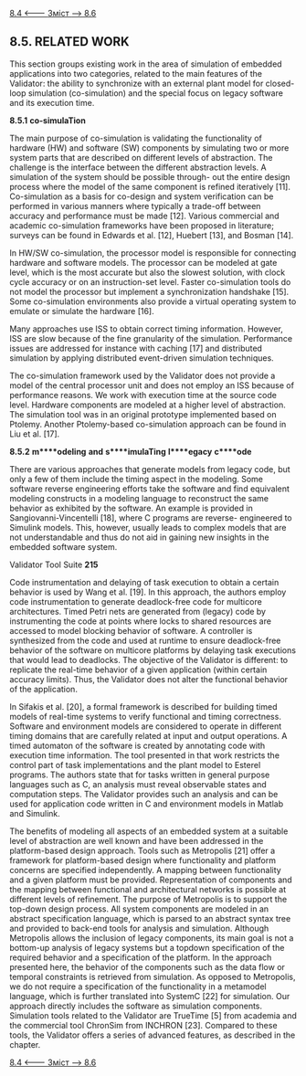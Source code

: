 [8.4 <--- ](8_4.md) [   Зміст   ](README.md) [--> 8.6](8_6.md)

## 8.5. RELATED WORK

This section groups existing work in the area of simulation of embedded applications into two categories, related to the main features of the Validator: the ability to synchronize with an external plant model for closed-loop simulation (co-simulation) and the special focus on legacy software and its execution time.

 

**8.5.1**            **c****o****-****s****imulaTion**

The main purpose of co-simulation is validating the functionality of hardware (HW) and software (SW) components by simulating two or more system parts that are described on different levels of abstraction. The challenge is the interface between the different abstraction levels. A simulation of the system should be possible through- out the entire design process where the model of the same component is refined iteratively [11]. Co-simulation as a basis for co-design and system verification can be performed in various manners where typically a trade-off between accuracy and performance must be made [12]. Various commercial and academic co-simulation frameworks have been proposed in literature; surveys can be found in Edwards et al. [12], Huebert [13], and Bosman [14].

In HW/SW co-simulation, the processor model is responsible for connecting hardware and software models. The processor can be modeled at gate level, which is the most accurate but also the slowest solution, with clock cycle accuracy or on an instruction-set level. Faster co-simulation tools do not model the processor but implement a synchronization handshake [15]. Some co-simulation environments also provide a virtual operating system to emulate or simulate the hardware [16].

Many approaches use ISS to obtain correct timing information. However, ISS are slow because of the fine granularity of the simulation. Performance issues are addressed for instance with caching [17] and distributed simulation by applying distributed event-driven simulation techniques.

The co-simulation framework used by the Validator does not provide a model of the central processor unit and does not employ an ISS because of performance reasons. We work with execution time at the source code level. Hardware components are modeled at a higher level of abstraction. The simulation tool was in an original prototype implemented based on Ptolemy. Another Ptolemy-based co-simulation approach can be found in Liu et al. [17].

 

**8.5.2**            **m****odeling** **and** **s****imulaTing** **l****egacy** **c****ode**

There are various approaches that generate models from legacy code, but only a few of them include the timing aspect in the modeling. Some software reverse engineering efforts take the software and find equivalent modeling constructs in a modeling language to reconstruct the same behavior as exhibited by the software. An example is provided in Sangiovanni-Vincentelli [18], where C programs are reverse- engineered to Simulink models. This, however, usually leads to complex models that are not understandable and thus do not aid in gaining new insights in the embedded software system.



Validator Tool Suite                                         **215**

 

Code instrumentation and delaying of task execution to obtain a certain behavior is used by Wang et al. [19]. In this approach, the authors employ code instrumentation to generate deadlock-free code for multicore architectures. Timed Petri nets are generated from (legacy) code by instrumenting the code at points where locks to shared resources are accessed to model blocking behavior of software. A controller is synthesized from the code and used at runtime to ensure deadlock-free behavior of the software on multicore platforms by delaying task executions that would lead to deadlocks. The objective of the Validator is different: to replicate the real-time behavior of a given application (within certain accuracy limits). Thus, the Validator does not alter the functional behavior of the application.

In Sifakis et al. [20], a formal framework is described for building timed models of real-time systems to verify functional and timing correctness. Software and environment models are considered to operate in different timing domains that are carefully related at input and output operations. A timed automaton of the software is created by annotating code with execution time information. The tool presented in that work restricts the control part of task implementations and the plant model to Esterel programs. The authors state that for tasks written in general purpose languages such as C, an analysis must reveal observable states and computation steps. The Validator provides such an analysis and can be used for application code written in C and environment models in Matlab and Simulink.

The benefits of modeling all aspects of an embedded system at a suitable level of abstraction are well known and have been addressed in the platform-based design approach. Tools such as Metropolis [21] offer a framework for platform-based design where functionality and platform concerns are specified independently. A mapping between functionality and a given platform must be provided. Representation of components and the mapping between functional and architectural networks is possible at different levels of refinement. The purpose of Metropolis is to support the top-down design process. All system components are modeled in an abstract specification language, which is parsed to an abstract syntax tree and provided to back-end tools for analysis and simulation. Although Metropolis allows the inclusion of legacy components, its main goal is not a bottom-up analysis of legacy systems but a topdown specification of the required behavior and a specification of the platform. In the approach presented here, the behavior of the components such as the data flow or temporal constraints is retrieved from simulation. As opposed to Metropolis, we do not require a specification of the functionality in a metamodel language, which is further translated into SystemC [22] for simulation. Our approach directly includes the software as simulation components. Simulation tools related to the Validator are TrueTime [5] from academia and the commercial tool ChronSim from INCHRON [23]. Compared to these tools, the Validator offers a series of advanced features, as described in the chapter.

[8.4 <--- ](8_4.md) [   Зміст   ](README.md) [--> 8.6](8_6.md)